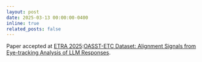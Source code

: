 ```yaml
---
layout: post
date: 2025-03-13 00:00:00-0400
inline: true
related_posts: false
---
```




Paper accepted at [ETRA 2025](https://etra.acm.org/2025/):[OASST-ETC Dataset: Alignment Signals from Eye-tracking Analysis of LLM Responses](https://arxiv.org/pdf/2503.10927).
